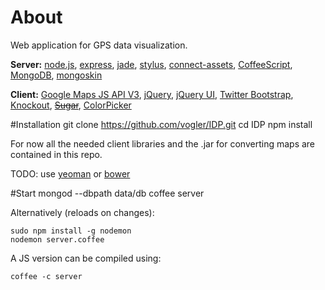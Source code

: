 # About
Web application for GPS data visualization.

__Server:__
[node.js](http://nodejs.org/),
[express](http://expressjs.com/),
[jade](http://jade-lang.com/),
[stylus](http://learnboost.github.com/stylus/),
[connect-assets](https://github.com/TrevorBurnham/connect-assets),
[CoffeeScript](http://coffeescript.org/),
[MongoDB](http://www.mongodb.org/),
[mongoskin](https://github.com/kissjs/node-mongoskin)

__Client:__
[Google Maps JS API V3](https://developers.google.com/maps/documentation/javascript/?hl=de),
[jQuery](http://jquery.com/),
[jQuery UI](http://jqueryui.com/),
[Twitter Bootstrap](http://twitter.github.com/bootstrap/),
[Knockout](http://knockoutjs.com),
~~[Sugar](http://sugarjs.com/)~~,
[ColorPicker](http://www.abeautifulsite.net/blog/2011/02/jquery-minicolors-a-color-selector-for-input-controls/)

#Installation
    git clone https://github.com/vogler/IDP.git
    cd IDP
    npm install

For now all the needed client libraries and the .jar for converting maps are contained in this repo.

TODO: use [yeoman](http://yeoman.io/) or [bower](http://twitter.github.com/bower/)


#Start
    mongod --dbpath data/db
    coffee server

Alternatively (reloads on changes):

    sudo npm install -g nodemon
    nodemon server.coffee

A JS version can be compiled using:

    coffee -c server